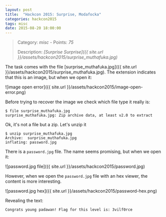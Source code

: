 ```yaml
---
layout: post
title:  "Hackcon 2015: Surprise, Modafocka"
categories: hackcon2015
tags: misc
date: 2015-08-20 18:00:00
---
```


> Category: *misc* - Points: *75*
>
> Description: *[Surprise Surprise]({{ site.url }}/assets/hackcon2015/surprise_muthafuka.jpg)*

The task comes with the file [surprise_muthafuka.jpg]({{ site.url }}/assets/hackcon2015/surprise_muthafuka.jpg). The extension indicates that this is an image, but when we open it:

![image open error]({{ site.url }}/assets/hackcon2015/image-open-error.png)

Before trying to recover the image we check which file type it really is:

    $ file surprise_muthafuka.jpg
    surprise_muthafuka.jpg: Zip archive data, at least v2.0 to extract

Ok, it's not a file but a zip. Let's unzip it

    $ unzip surprise_muthafuka.jpg
    Archive:  surprise_muthafuka.jpg
    inflating: password.jpg

There is a `password.jpg` file. The name seems promising, but when we open it:

![password.jpg file]({{ site.url }}/assets/hackcon2015/password.jpg)

However, when we open the `password.jpg` file with an hex viewer, the content is more interesting.

![password.jpg hex]({{ site.url }}/assets/hackcon2015/password-hex.png)

Revealing the text:

    Congrats young padawan! Flag for this level is: 3vilf0rce

